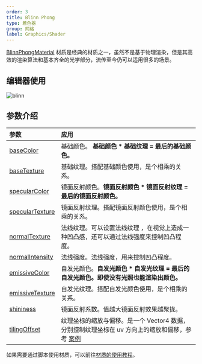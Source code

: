```yaml
---
order: 3
title: Blinn Phong
type: 着色器
group: 网格
label: Graphics/Shader
---
```


[BlinnPhongMaterial](/apis/core/#BlinnPhongMaterial) 材质是经典的材质之一，虽然不是基于物理渲染，但是其高效的渲染算法和基本齐全的光学部分，流传至今仍可以适用很多的场景。

<playground src="blinn-phong.ts"></playground>

## 编辑器使用

<img src="https://gw.alipayobjects.com/zos/OasisHub/eaa93827-29a4-46ad-b9d3-f179fa200c57/blinn.gif" alt="blinn" style="zoom:100%;" />

## 参数介绍

| 参数                                                              | 应用                                                                                                                       |
| :---------------------------------------------------------------- | :------------------------------------------------------------------------------------------------------------------------- |
| [baseColor](/apis/core/#BlinnPhongMaterial-baseColor)              | 基础颜色。 **基础颜色 \* 基础纹理 = 最后的基础颜色。**                                                                     |
| [baseTexture](/apis/core/#BlinnPhongMaterial-baseTexture)          | 基础纹理。搭配基础颜色使用，是个相乘的关系。                                                                               |
| [specularColor](/apis/core/#BlinnPhongMaterial-specularColor)      | 镜面反射颜色。**镜面反射颜色 \* 镜面反射纹理 = 最后的镜面反射颜色。**                                                      |
| [specularTexture](/apis/core/#BlinnPhongMaterial-specularTexture)  | 镜面反射纹理。搭配镜面反射颜色使用，是个相乘的关系。                                                                       |
| [normalTexture](/apis/core/#BlinnPhongMaterial-normalTexture)      | 法线纹理。可以设置法线纹理 ，在视觉上造成一种凹凸感，还可以通过法线强度来控制凹凸程度。                                    |
| [normalIntensity ](/apis/core/#BlinnPhongMaterial-normalIntensity) | 法线强度。法线强度，用来控制凹凸程度。                                                                                     |
| [emissiveColor](/apis/core/#BlinnPhongMaterial-emissiveColor)      | 自发光颜色。**自发光颜色 \* 自发光纹理 = 最后的自发光颜色。即使没有光照也能渲染出颜色。**                                  |
| [emissiveTexture](/apis/core/#BlinnPhongMaterial-emissiveTexture)  | 自发光纹理。搭配自发光颜色使用，是个相乘的关系。                                                                           |
| [shininess](/apis/core/#BlinnPhongMaterial-shininess)              | 镜面反射系数。值越大镜面反射效果越聚拢。                                                                                   |
| [tilingOffset](/apis/core/#BlinnPhongMaterial-tilingOffset)        | 纹理坐标的缩放与偏移。是一个 Vector4 数据，分别控制纹理坐标在 uv 方向上的缩放和偏移，参考 [案例](${examples}tiling-offset) |

如果需要通过脚本使用材质，可以前往[材质的使用教程](/docs/graphics-material-script)。
